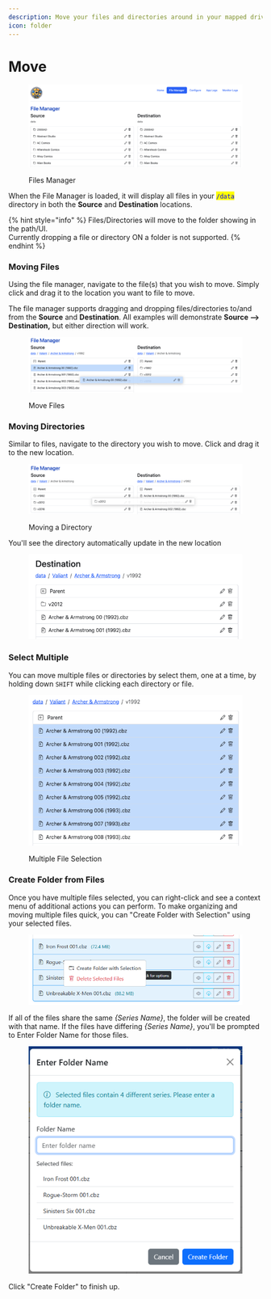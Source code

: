 ```yaml
---
description: Move your files and directories around in your mapped drive
icon: folder
---
```


# Move

<figure><img src="../../.gitbook/assets/files.png" alt=""><figcaption><p>Files Manager</p></figcaption></figure>

When the File Manager is loaded, it will display all files in your <mark style="color:blue;">`/data`</mark> directory in both the **Source** and **Destination** locations.

{% hint style="info" %}
Files/Directories will move to the folder showing in the path/UI. \
Currently dropping a file or directory ON a folder is not supported.
{% endhint %}

### Moving Files

Using the file manager, navigate to the file(s) that you wish to move. Simply click and drag it to the location you want to file to move.

The file manager supports dragging and dropping files/directories to/and from the **Source** and **Destination**. All examples will demonstrate **Source --> Destination,** but either direction will work.

<figure><img src="../../.gitbook/assets/move.png" alt=""><figcaption><p>Move Files</p></figcaption></figure>

### Moving Directories

Similar to files, navigate to the directory you wish to move. Click and drag it to the new location.

<figure><img src="../../.gitbook/assets/move_dir.png" alt=""><figcaption><p>Moving a Directory</p></figcaption></figure>

You'll see the directory automatically update in the new location

<figure><img src="../../.gitbook/assets/dir_moved.png" alt=""><figcaption></figcaption></figure>

### Select Multiple

You can move multiple files or directories by select them, one at a time, by holding down `SHIFT` while clicking each directory or file.

<figure><img src="../../.gitbook/assets/multiple.png" alt=""><figcaption><p>Multiple File Selection</p></figcaption></figure>

### Create Folder from Files

Once you have multiple files selected, you can right-click and see a context menu of additional actions you can perform. To make organizing and moving multiple files quick, you can "Create Folder with Selection" using your selected files.&#x20;

<figure><img src="../../.gitbook/assets/Screenshot 2025-10-15 164850.png" alt=""><figcaption></figcaption></figure>

If all of the files share the same _{Series Name}_, the folder will be created with that name. If the files have differing _{Series Name}_, you'll be prompted to Enter Folder Name for those files.

<figure><img src="../../.gitbook/assets/Screenshot 2025-10-15 164940.png" alt=""><figcaption></figcaption></figure>

Click "Create Folder" to finish up.
